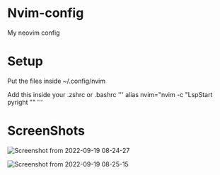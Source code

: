 # Nvim-config

My neovim config

# Setup 

Put the files inside ~/.config/nvim 

Add this inside your .zshrc or .bashrc
'''  alias nvim="nvim -c "LspStart pyright "" '''


# ScreenShots
![Screenshot from 2022-09-19 08-24-27](https://user-images.githubusercontent.com/59633184/190942629-072deb8c-73cd-4e8b-b0a8-e7ab59180929.png)

![Screenshot from 2022-09-19 08-25-15](https://user-images.githubusercontent.com/59633184/190942634-5662e239-2f90-4844-b8cc-f1b820b6c820.png)
